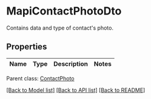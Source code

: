 # MapiContactPhotoDto

Contains data and type of contact&#39;s photo.

## Properties
Name | Type | Description | Notes
---- | ---- | ----------- | -----

 Parent class: [ContactPhoto](ContactPhoto.md)



[[Back to Model list]](README.md#documentation-for-models) [[Back to API list]](README.md#documentation-for-api-endpoints) [[Back to README]](README.md)


